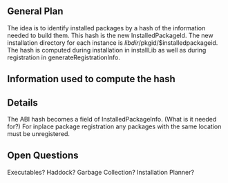 ## General Plan


The idea is to identify installed packages by a hash of the information needed to build them.
This hash is the new InstalledPackageId.
The new installation directory for each instance is $libdir/$pkgid/$installedpackageid.
The hash is computed during installation in installLib as well as during registration in generateRegistrationInfo.

## Information used to compute the hash

## Details


The ABI hash becomes a field of InstalledPackageInfo. (What is it needed for?)
For inplace package registration any packages with the same location must be unregistered.

## Open Questions


Executables?
Haddock?
Garbage Collection?
Installation Planner?
